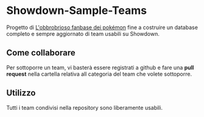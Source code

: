 # Showdown-Sample-Teams

Progetto di [L'obbrobrioso fanbase dei pokémon](https://www.facebook.com/WeAreObbro) fine a costruire un database completo e sempre aggiornato di team usabili su Showdown.

## Come collaborare

Per sottoporre un team, vi basterà essere registrati a github e fare una **pull request** nella cartella relativa all categoria del team che volete sottoporre.

## Utilizzo

Tutti i team condivisi nella repository sono liberamente usabili.
